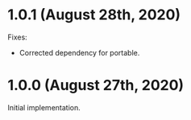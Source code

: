 # 1.0.1 (August 28th, 2020)

Fixes:

* Corrected dependency for portable.

# 1.0.0 (August 27th, 2020)

Initial implementation.
